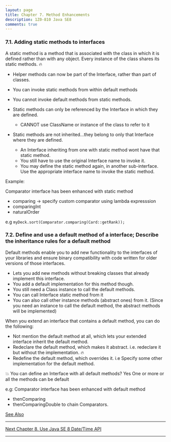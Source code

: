 ```yaml
---
layout: page
title: Chapter 7. Method Enhancements 
description: 1Z0-810 Java SE8
comments: true
---
```


### 7.1.  Adding static methods to interfaces 

A static method is a method that is associated with the class in which it is defined rather than with any object.
Every instance of the class shares its static methods. :fire:

- Helper methods can now be part of the Interface, rather than part of classes.
- You can invoke static methods from within default methods
- You cannot invoke default methods from static methods.

- Static methods can only be referenced by the Interface in which they are defined.
  - CANNOT use ClassName or instance of the class to refer to it

- Static methods are not inherited...they belong to only that Interface where they are defined.
  - An Interface inheriting from one with static method wont have that static method.
  - You still have to use the original Interface name to invoke it.
  - You may define the static method again, in another sub-interface. Use the appropriate interface name to invoke the static method.
    
Example: 

Comparator interface has been enhanced with static method 

 * comparing      -> specify custom comparator using lambda expresssion
 * comparingInt
 * naturalOrder
 
e.g
  `myDeck.sort(Comparator.comparing(Card::getRank));`
     

### 7.2. Define and use a default method of a interface; Describe the inheritance rules for a default method 

Default methods enable you to add new functionality to the interfaces of your libraries and 
ensure binary compatibility with code written for older versions of those interfaces.

- Lets you add new methods without breaking classes that already implement this interface.
- You add a default implementation for this method though.
- You still need a Class instance to call the default methods.
- You can call Interface static method from it
- You can also call other instance methods (abstract ones) from it. (Since you need an instance to call the default method, the abstract methods will be implemented)
  
When you extend an interface that contains a default method, you can do the following:

- Not mention the default method at all, which lets your extended interface inherit the default method.
- Redeclare the default method, which makes it abstract. i.e. redeclare it but without the implementation. :fire:
- Redefine the default method, which overrides it. i.e Specify some other implementation for the default method.
  
:boom: You can define an Interface with all default methods? Yes
One or more or all the methods can be default
 
e.g: Comparator interface has been enhanced with default method 

 * thenComparing
 * thenComparingDouble  to chain Comparators.

[See Also ](https://docs.oracle.com/javase/tutorial/java/IandI/defaultmethods.html)

--------------------------------	    
[Next Chapter 8. Use Java SE 8 Date/Time API](chapter8.html)

--------------------------------
